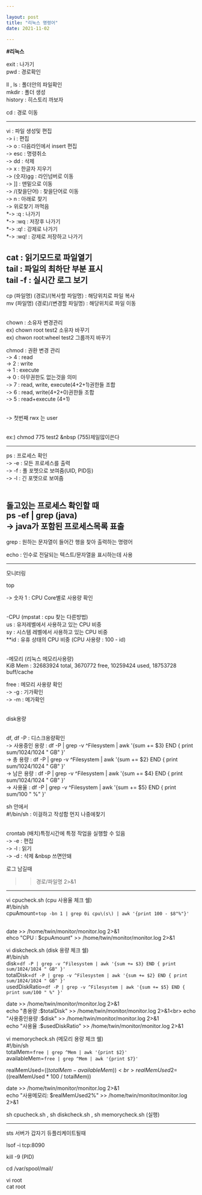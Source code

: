 ```yaml
---

layout: post
title: "리눅스 명령어"
date: 2021-11-02

---
```


<b>#리눅스</b><br>

exit : 나가기<br>
pwd : 경로확인<br>

ll , ls : 폴더안의 파일확인<br>
mkdir : 폴더 생성<br>
history : 히스토리 까보자<br>

cd    : 경로 이동<br>

--------------------------------------------------------------------------------------------------------------------------------------------------------
vi    : 파일 생성및 편집<br>
  -> i : 편집<br>
  -> o : 다음라인에서 insert 편집<br>
  -> esc : 명령취소<br>
  -> dd : 삭제<br>
  -> x : 한글자 지우기<br>
  -> (숫자)gg : 라인넘버로 이동<br>
  -> ]] : 맨밑으로 이동<br>
  -> /(찾을단어) : 찾을단어로 이동<br>
    -> n : 아래로 찾기<br>
    -> 위로찾기 까먹음<br>
  *-> :q : 나가기<br>
  *-> :wq : 저장후 나가기<br>
  *-> :q! : 강제로 나가기<br>
  *-> :wq! : 강제로 저장하고 나가기<br>

cat : 읽기모드로 파일열기<br>
tail : 파일의 최하단 부분 표시<br>
tail -f : 실시간 로그 보기<br>
--------------------------------------------------------------------------------------------------------------------------------------------------------

cp (파일명) (경로)/(복사할 파일명) : 해당위치로 파일 복사<br>
mv (파일명) (경로)/(변경할 파일명) : 해당위치로 파일 이동<br><br>



chown : 소유자 변경관리<br>
  ex) chown root test2     소유자 바꾸기<br>
  ex) chwon root:wheel test2 그룹까지 바꾸기<br>

chmod : 권환 변경 관리<br>
  -> 4 : read<br>
  -> 2 : write<br>
  -> 1 : execute<br>
  -> 0 : 아무권한도 없는것을 의미<br>
  -> 7 : read, write, execute(4+2+1)권한들 조합<br>
  -> 6 : read, write(4+2+0)권한들 조합<br>
  -> 5 : read+execute (4+1)<br><br>

  -> 첫번째 rwx 는 user<br><br>

  ex:) chmod 775 test2 &nbsp        (755)제일많이쓴다<br>

--------------------------------------------------------------------------------------------------------------------------------------------------------
ps : 프로세스 확인<br>
  -> -e : 모든 프로세스를 출력<br>
  -> -f : 풀 포멧으로 보여줌(UID, PID등)<br>
  -> -l : 긴 포맷으로 보여줌<br><br>

돌고있는 프로세스 확인할 때<br>
  ps -ef | grep (java)<br>
    -> java가 포함된 프로세스목록 표출<br>
--------------------------------------------------------------------------------------------------------------------------------------------------------

grep : 원하는 문자열이 들어간 행을 찾아 출력하는 명령어<br>

echo : 인수로 전달되는 텍스트/문자열을 표시하는데 사용<br>



--------------------------------------------------------------------------------------------------------------------------------------------------------

모니터링<br>

top<br>

  -> 숫자 1 : CPU Core별로 사용량 확인<br><br>

-CPU            (mpstat : cpu 찾는 다른방법)<br>
  us : 유저레벨에서 사용하고 있는 CPU 비중<br>
  sy : 시스템 레벨에서 사용하고 있는 CPU 비중<br>
  **id : 유휴 상태의 CPU 비중 (CPU 사용량 : 100 - id)<br><br>

  -메모리 (리눅스 메모리사용량)<br>
  KiB Mem : 32683924 total,  3670772 free, 10259424 used, 18753728 buff/cache<br>

  free : 메모리 사용량 확인<br>
    -> -g : 기가확인<br>
    -> -m : 메가확인<br><br>


  disk용량<br><br>

  df, df -P   : 디스크용량확인<br>
    -> 사용중인 용량 : df -P | grep -v ^Filesystem | awk '{sum += $3} END { print sum/1024/1024 " GB" }'<br>
    -> 총 용량     : df -P | grep -v ^Filesystem | awk '{sum += $2} END { print sum/1024/1024 " GB" }'<br>
    -> 남은 용량    : df -P | grep -v ^Filesystem | awk '{sum += $4} END { print sum/1024/1024 " GB" }'<br>
    -> 사용율      : df -P | grep -v ^Filesystem | awk '{sum += $5} END { print sum/100 " %" }'<br>

sh 안에서<br>
  #!/bin/sh : 이걸하고 작성함 먼지 나중에찾기<br><br>



crontab (배치)특정시간에 특정 작업을 실행할 수 있음<br>
  -> -e : 편집<br>
  -> -l : 읽기<br>
  -> -d : 삭제 &nbsp   쓰면안돼<br>


로그 남길때<br>
>> 경로/파일명 2>&1<br>

--------------------------------------------------------------------------------------------------------------------------------------------------------

vi cpucheck.sh (cpu 사용율 체크 쉘)<br>
  #!/bin/sh<br>
  cpuAmount=`top -bn 1 | grep 0i cpu\(s\) | awk '{print 100 - $8"%"}'`<br><br>

  date >> /home/twin/monitor/monitor.log 2>&1<br>
  ehco "CPU : $cpuAmount" >> /home/twin/monitor/monitor.log 2>&1<br>

vi diskcheck.sh (disk 용량 체크 쉘)<br>
  #!/bin/sh<br>
  disk=`df -P | grep -v ^Filesystem | awk '{sum += $3} END { print sum/1024/1024 " GB" }'`<br>
  totalDisk=`df -P | grep -v ^Filesystem | awk '{sum += $2} END { print sum/1024/1024 " GB" }'`<br>
  usedDiskRatio=`df -P | grep -v ^Filesystem | awk '{sum += $5} END { print sum/100 " %" }'`<br>

  date >> /home/twin/monitor/monitor.log 2>&1<br>
  echo "총용량 :$totalDisk" >> /home/twin/monitor/monitor.log 2>&1<br>
  echo "사용중인용량 :$disk" >> /home/twin/monitor/monitor.log 2>&1<br>
  echo "사용율 :$usedDiskRatio" >> /home/twin/monitor/monitor.log 2>&1<br>

vi memorycheck.sh (메모리 용량 체크 쉘)<br>
  #!/bin/sh<br>
  totalMem=`free | grep ^Mem | awk '{print $2}'`<br>
  availableMem=`free | grep ^Mem | awk '{print $7}'`<br>

  realMemUsed=$((totalMem - availableMem))<br>
  realMemUsed2=$((realMemUsed * 100 / totalMem))<br>

  date >> /home/twin/monitor/monitor.log 2>&1<br>
  echo "사용메모리: $realMemUsed2%" >> /home/twin/monitor/monitor.log 2>&1<br>

sh cpucheck.sh , sh diskcheck.sh , sh memorycheck.sh (실행)<br>

--------------------------------------------------------------------------------------------------------------------------------------------------------

sts 서버가 갑자기 듀플리케이트될때<br>

lsof -i tcp:8090<br>

kill -9 (PID)<br>




cd /var/spool/mail/<br>

vi root<br>
cat root<br>
